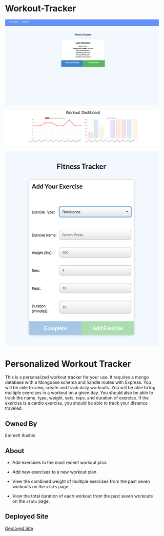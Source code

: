 # Workout-Tracker

![screenshot1](./assets/Screen_1.png)
<br>

![screenshot2](./assets/screen_2.png)
<br>

![screenshot3](./assets/screen_3.png)

# Personalized Workout Tracker

This is a personalized workout tracker for your use. It requires a mongo database with a Mongoose schema and handle routes with Express. You will be able to view, create and track daily workouts. You will be able to log multiple exercises in a workout on a given day. You should also be able to track the name, type, weight, sets, reps, and duration of exercise. If the exercise is a cardio exercise, you should be able to track your distance traveled.

## Owned By

Emmett Rushin

## About

  * Add exercises to the most recent workout plan.

  * Add new exercises to a new workout plan.

  * View the combined weight of multiple exercises from the past seven workouts on the `stats` page.

  * View the total duration of each workout from the past seven workouts on the `stats` page.

## Deployed Site
[Deployed Site](https://workouttracker32432.herokuapp.com/)